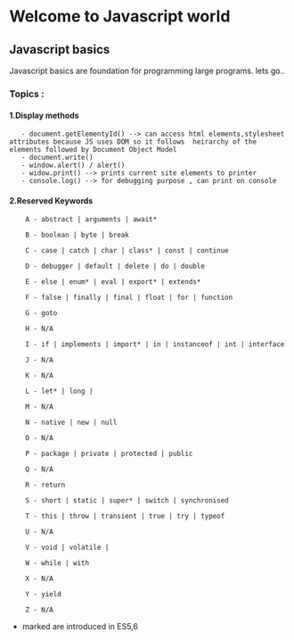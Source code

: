 # Welcome to Javascript world
## Javascript basics
Javascript basics are foundation for programming large programs.
lets go..

### Topics :
#### 1.Display methods
       - document.getElementyId() --> can access html elements,stylesheet attributes because JS uses DOM so it follows  heirarchy of the elements followed by Document Object Model
       - document.write()
       - window.alert() / alert()
       - widow.print() --> prints current site elements to printer
       - console.log() --> for debugging purpose , can print on console
#### 2.Reserved Keywords
        A - abstract | arguments | await* 

        B - boolean | byte | break

        C - case | catch | char | class* | const | continue 

        D - debugger | default | delete | do | double

        E - else | enum* | eval | export* | extends*

        F - false | finally | final | float | for | function 

        G - goto

        H - N/A

        I - if | implements | import* | in | instanceof | int | interface 

        J - N/A

        K - N/A

        L - let* | long | 

        M - N/A

        N - native | new | null

        O - N/A

        P - package | private | protected | public

        Q - N/A

        R - return

        S - short | static | super* | switch | synchronised

        T - this | throw | transient | true | try | typeof

        U - N/A

        V - void | volatile | 

        W - while | with 

        X - N/A

        Y - yield

        Z - N/A
* marked are introduced in ES5,6       


